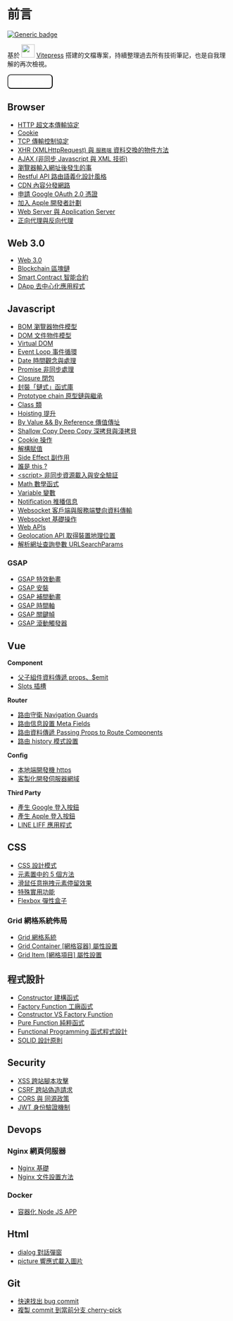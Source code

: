 # 前言

[![Generic badge](https://img.shields.io/badge/since-2021/11/08-blue.svg)](https://shields.io/)

基於 <img style="display: inline-block" width="30" src="https://camo.githubusercontent.com/61e102d7c605ff91efedb9d7e47c1c4a07cef59d3e1da202fd74f4772122ca4e/68747470733a2f2f766974656a732e6465762f6c6f676f2e737667"> [Vitepress](https://vitepress.vuejs.org/) 搭建的文檔專案，持續整理過去所有技術筆記，也是自我理解的再次檢視。

<button 
onclick="location.href='mailto:74ding@gmail.com'"
style="background: var(--vp-c-brand-dark); color: white; padding: .3rem 1rem; border-radius: 8px;">
📨 錯誤回報
</button>

## Browser

- [HTTP 超文本傳輸協定](/Browser/http)
- [Cookie](/Browser/cookie)
- [TCP 傳輸控制協定](/Browser/tcp)
- [XHR (XMLHttpRequest) 與 `服務端` 資料交換的物件方法](/Browser/xhr)
- [AJAX (非同步 Javascript 與 XML 技術)](/Browser/ajax)
- [瀏覽器輸入網址後發生的事](/Browser/enter-url-in-browser)
- [Restful API 路由語義化設計風格](/Browser/restful-api)
- [CDN 內容分發網路](/Browser/cdn)
- [申請 Google OAuth 2.0 憑證](/Browser/google-oauth-client-id)
- [加入 Apple 開發者計劃](/Browser/register-apple-dev)
- [Web Server 與 Application Server](/Browser/web-application-server)
- [正向代理與反向代理](/Browser/proxy)

## Web 3.0

- [Web 3.0](/Web3/web3)
- [Blockchain 區塊鏈](/Web3/blockchain)
- [Smart Contract 智能合約](/Web3/smart-contract)
- [DApp 去中心化應用程式](/Web3/dapp)

## Javascript

- [BOM 瀏覽器物件模型](/Javascript/bom)
- [DOM 文件物件模型](/Javascript/dom)
- [Virtual DOM](/Javascript/virtual-dom)
- [Event Loop 事件循環](/Javascript/eventLoop)
- [Date 時間觀念與處理](/Javascript/date)
- [Promise 非同步處理](/Javascript/promise)
- [Closure 閉包](/Javascript/closure)
- [封裝「鏈式」函式庫](/Javascript/chain)
- [Prototype chain 原型鏈與繼承](/Javascript/prototype)
- [Class 類](/Javascript/class.md)
- [Hoisting 提升](/Javascript/hoisting)
- [By Value && By Reference 傳值傳址](/Javascript/by-value-by-reference)
- [Shallow Copy Deep Copy 深拷貝與淺拷貝](/Javascript/shallow-deep-copy)
- [Cookie 操作](/Javascript/cookie)
- [解構賦值](/Javascript/destructuring-assignment)
- [Side Effect 副作用](/Javascript/side-effects)
- [誰是 this ?](/Javascript/this)
- [\<script> 非同步資源載入與安全驗証](/Javascript/script-attribute)
- [Math 數學函式](/Javascript/math)
- [Variable 變數](/Javascript/variable)
- [Notification 推播信息](/Javascript/notification)
- [Websocket 客戶端與服務端雙向資料傳輸](/Javascript/websocket)
- [Websocket 基礎操作](/Javascript/websocket-demo)
- [Web APIs](/Javascript/web-apis)
- [Geolocation API 取得裝置地理位置](/Javascript/geolocation)
- [解析網址查詢參數 URLSearchParams](/Javascript/parseUrlQuery)

### GSAP

- [GSAP 特效動畫](/Javascript/gsap)
- [GSAP 安裝](/Javascript/gsap-install)
- [GSAP 補間動畫](/Javascript/gsap-tween)
- [GSAP 時間軸](/Javascript/gsap-timeline)
- [GSAP 關鍵幀](/Javascript/gsap-keyframes)
- [GSAP 滾動觸發器](/Javascript/gsap-scroll-trigger)

## Vue

**Component**

- [父子組件資料傳遞 props、$emit](/Vue/props-emit)
- [Slots 插槽](/Vue/slots)

**Router**

- [路由守衛 Navigation Guards](/Vue/navigation-guards)
- [路由信息設置 Meta Fields](/Vue/router-meta)
- [路由資料傳遞 Passing Props to Route Components](/Vue/router-props)
- [路由 history 模式設置](/Vue/router-history-mode)

**Config**

- [本地端開發機 https](/Vue/dev-server-ssl)
- [客製化開發伺服器網域](/Vue/dev-server-custom-domain)

**Third Party**

- [產生 Google 登入按鈕](/Vue/google-signin-button)
- [產生 Apple 登入按鈕](/Vue/apple-signin-button)
- [LINE LIFF 應用程式](/Vue/liff)

## CSS

- [CSS 設計模式](/css/css-type)
- [元素置中的 5 個方法](/css/center)
- [滑鼠任意拖拽元素停留效果](/css/mouse-follow-drag)
- [特殊實用功能](/css/special-api)
- [Flexbox 彈性盒子](/css/flex)

### Grid 網格系統佈局

- [Grid 網格系統](/css/grid)
- [Grid Container [網格容器] 屬性設置](/css/grid-container)
- [Grid Item [網格項目] 屬性設置](/css/grid-item)

## 程式設計

- [Constructor 建構函式](/Javascript/constructor)
- [Factory Function 工廠函式](/Javascript/factoryFunction)
- [Constructor VS Factory Function](/Javascript/constructorVSfactory)
- [Pure Function 純粹函式](/Javascript/pure-function)
- [Functional Programming 函式程式設計](/Javascript/functional-programming)
- [SOLID 設計原則](/Javascript/solid)

## Security

- [XSS 跨站腳本攻擊](/security/xss)
- [CSRF 跨站偽造請求](/security/csrf)
- [CORS 與 同源政策](/security/cors)
- [JWT 身份驗證機制](/security/jwt)

## Devops

### Nginx 網頁伺服器

- [Nginx 基礎](/Browser/nginx)
- [Nginx 文件設置方法](/Browser/nginx-operate)

### Docker

- [容器化 Node JS APP](/Browser/docker-node)

<!-- ## Vue

## CSS -->

## Html

- [dialog 對話彈窗](/Html/dialog)
- [picture 響應式載入圖片](/Html/picture)

## Git

- [快速找出 bug commit](/git/git-bisect)
- [複製 commit 到當前分支 cherry-pick](/git/cherry-pick)
